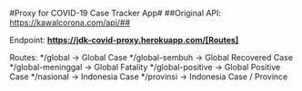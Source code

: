 #Proxy for COVID-19 Case Tracker App#
##Original API: https://kawalcorona.com/api/##

Endpoint:
**https://jdk-covid-proxy.herokuapp.com/[Routes]**

Routes:
*/global -> Global Case
*/global-sembuh -> Global Recovered Case
*/global-meninggal -> Global Fatality
*/global-positive -> Global Positive Case
*/nasional -> Indonesia Case
*/provinsi -> Indonesia Case / Province

